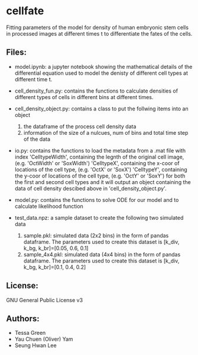 # cellfate

Fitting parameters of the model for density of human embryonic stem cells in processed images at different times t to differentiate the fates of the cells.

## Files:

- model.ipynb: a jupyter notebook showing the mathematical details of the differential equation used to model the denisty of different cell types at different time t.

- cell_density_fun.py: contains the functions to calculate densities of different types of cells in different bins at different times.

- cell_density_object.py: contains a class to put the follwing items into an object 
    1) the dataframe of the process cell density data 
    2) information of the size of a nulcues, num of bins and total time step of the data

- io.py: contains the functions to load the metadata from a .mat file with index 
    'CelltypeWidth', containing the legnth of the original cell image, (e.g. 'OctWidth' or 'SoxWidth')
    'CelltypeX', containing the x-coor of locations of the cell type, (e.g. 'OctX' or 'SoxX')
    'CelltypeY', containing the y-coor of locations of the cell type, (e.g. 'OctY' or 'SoxY')
  for both the first and second cell types and it will output an object containing the data of cell density descibed above in 'cell_density_object.py'.

- model.py: contains the functions to solve ODE for our model and to calculate likelihood function

- test_data.npz: a sample dataset to create the following two simulated data
    1) sample.pkl: simulated data (2x2 bins) in the form of pandas dataframe. The parameters used to create this dataset is [k_div, k_bg, k_br]=[0.05, 0.6, 0.1]
    2) sample_4x4.pkl: simulated data (4x4 bins) in the form of pandas dataframe. The parameters used to create this dataset is [k_div, k_bg, k_br]=[0.1, 0.4, 0.2]

## License:

GNU General Public License v3

## Authors:

- Tessa Green
- Yau Chuen (Oliver) Yam
- Seung Hwan Lee
